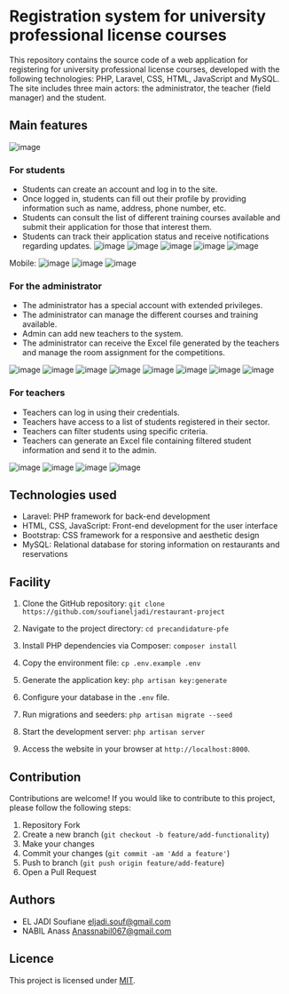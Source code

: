 # Registration system for university professional license courses

This repository contains the source code of a web application for registering for university professional license courses, developed with the following technologies: PHP, Laravel, CSS, HTML, JavaScript and MySQL. The site includes three main actors: the administrator, the teacher (field manager) and the student.

## Main features
![image](https://github.com/Anass-NB/precandidature-pfe/assets/110456240/8a8a322a-23e8-400f-9152-b82f1a9ff85b)


### For students

- Students can create an account and log in to the site.
- Once logged in, students can fill out their profile by providing information such as name, address, phone number, etc.
- Students can consult the list of different training courses available and submit their application for those that interest them.
- Students can track their application status and receive notifications regarding updates.
![image](https://github.com/Anass-NB/precandidature-pfe/assets/110456240/12fed1c3-501f-4072-95b3-2a7e86358e90)
![image](https://github.com/Anass-NB/precandidature-pfe/assets/110456240/9364cc45-6d60-4753-b25a-d570d190a251)
![image](https://github.com/Anass-NB/precandidature-pfe/assets/110456240/2465129d-57f3-420c-9ad1-669a747daa38)
![image](https://github.com/Anass-NB/precandidature-pfe/assets/110456240/6a5ec99d-45d5-40da-a598-2cbd00ddd654)
![image](https://github.com/Anass-NB/precandidature-pfe/assets/110456240/590a5c3a-a333-44b6-af73-2da67be933fe)

Mobile: 
![image](https://github.com/Anass-NB/precandidature-pfe/assets/110456240/1d2a6463-989e-42c3-a74f-8a044bd6c43b)
![image](https://github.com/Anass-NB/precandidature-pfe/assets/110456240/5b045192-e8a6-4894-853a-125e233c3651)
![image](https://github.com/Anass-NB/precandidature-pfe/assets/110456240/53c2b952-1c83-4302-91ae-565e66927fb4)






### For the administrator


- The administrator has a special account with extended privileges.
- The administrator can manage the different courses and training available.
- Admin can add new teachers to the system.
- The administrator can receive the Excel file generated by the teachers and manage the room assignment for the competitions.

![image](https://github.com/Anass-NB/precandidature-pfe/assets/110456240/cee219fd-3c6a-4359-8e57-475a6926be34)
![image](https://github.com/Anass-NB/precandidature-pfe/assets/110456240/a4212d21-4205-4b8a-864d-136b250a1e91)
![image](https://github.com/Anass-NB/precandidature-pfe/assets/110456240/0e2645da-683c-469d-ad9a-3b26f206ea32)
![image](https://github.com/Anass-NB/precandidature-pfe/assets/110456240/e547ce83-1773-4476-a6b6-0bbdbb29373e)
![image](https://github.com/Anass-NB/precandidature-pfe/assets/110456240/2eed3534-dcb1-4c49-b385-3e935969994a)
![image](https://github.com/Anass-NB/precandidature-pfe/assets/110456240/9cb47a5f-a44d-4ea0-8145-aa117540df76)
![image](https://github.com/Anass-NB/precandidature-pfe/assets/110456240/9b967801-4ee0-4530-aa55-ac432e758952)
![image](https://github.com/Anass-NB/precandidature-pfe/assets/110456240/6ef7415f-5a72-4340-8950-14bd6c951a23)



### For teachers

- Teachers can log in using their credentials.
- Teachers have access to a list of students registered in their sector.
- Teachers can filter students using specific criteria.
- Teachers can generate an Excel file containing filtered student information and send it to the admin.

![image](https://github.com/Anass-NB/precandidature-pfe/assets/110456240/54f0b4eb-b80b-496c-8f72-72004dd012d9)
![image](https://github.com/Anass-NB/precandidature-pfe/assets/110456240/63e44952-3ce7-4f10-baba-ae92a2bfca58)
![image](https://github.com/Anass-NB/precandidature-pfe/assets/110456240/f3b735a5-b587-4f67-af4a-66cac1895820)
![image](https://github.com/Anass-NB/precandidature-pfe/assets/110456240/7f569ead-fc85-4b72-9007-308d9d6c2408)



## Technologies used

- Laravel: PHP framework for back-end development
- HTML, CSS, JavaScript: Front-end development for the user interface
- Bootstrap: CSS framework for a responsive and aesthetic design
- MySQL: Relational database for storing information on restaurants and reservations

## Facility

1. Clone the GitHub repository:
```git clone https://github.com/soufianeljadi/restaurant-project ```

2. Navigate to the project directory:
```cd precandidature-pfe```

3. Install PHP dependencies via Composer:
```composer install```

4. Copy the environment file:
```cp .env.example .env```

5. Generate the application key:
```php artisan key:generate```

6. Configure your database in the `.env` file.

7. Run migrations and seeders:
```php artisan migrate --seed```

8. Start the development server:
```php artisan server```

9. Access the website in your browser at `http://localhost:8000`.

## Contribution

Contributions are welcome! If you would like to contribute to this project, please follow the following steps:

1. Repository Fork
2. Create a new branch (`git checkout -b feature/add-functionality`)
3. Make your changes
4. Commit your changes (`git commit -am 'Add a feature'`)
5. Push to branch (`git push origin feature/add-feature`)
6. Open a Pull Request

## Authors

- EL JADI Soufiane eljadi.souf@gmail.com
- NABIL Anass Anassnabil067@gmail.com

## Licence

This project is licensed under [MIT](LICENSE).
